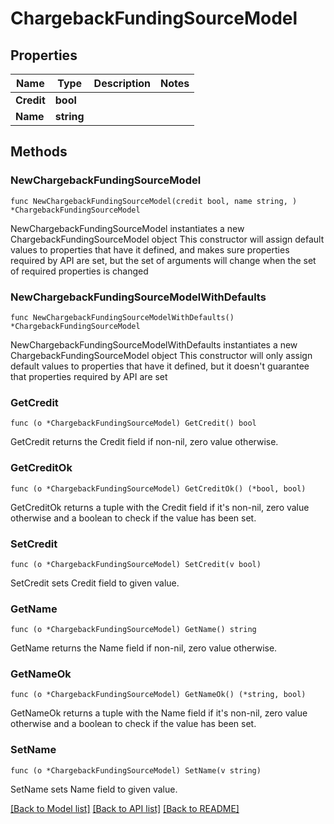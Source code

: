 # ChargebackFundingSourceModel

## Properties

Name | Type | Description | Notes
------------ | ------------- | ------------- | -------------
**Credit** | **bool** |  | 
**Name** | **string** |  | 

## Methods

### NewChargebackFundingSourceModel

`func NewChargebackFundingSourceModel(credit bool, name string, ) *ChargebackFundingSourceModel`

NewChargebackFundingSourceModel instantiates a new ChargebackFundingSourceModel object
This constructor will assign default values to properties that have it defined,
and makes sure properties required by API are set, but the set of arguments
will change when the set of required properties is changed

### NewChargebackFundingSourceModelWithDefaults

`func NewChargebackFundingSourceModelWithDefaults() *ChargebackFundingSourceModel`

NewChargebackFundingSourceModelWithDefaults instantiates a new ChargebackFundingSourceModel object
This constructor will only assign default values to properties that have it defined,
but it doesn't guarantee that properties required by API are set

### GetCredit

`func (o *ChargebackFundingSourceModel) GetCredit() bool`

GetCredit returns the Credit field if non-nil, zero value otherwise.

### GetCreditOk

`func (o *ChargebackFundingSourceModel) GetCreditOk() (*bool, bool)`

GetCreditOk returns a tuple with the Credit field if it's non-nil, zero value otherwise
and a boolean to check if the value has been set.

### SetCredit

`func (o *ChargebackFundingSourceModel) SetCredit(v bool)`

SetCredit sets Credit field to given value.


### GetName

`func (o *ChargebackFundingSourceModel) GetName() string`

GetName returns the Name field if non-nil, zero value otherwise.

### GetNameOk

`func (o *ChargebackFundingSourceModel) GetNameOk() (*string, bool)`

GetNameOk returns a tuple with the Name field if it's non-nil, zero value otherwise
and a boolean to check if the value has been set.

### SetName

`func (o *ChargebackFundingSourceModel) SetName(v string)`

SetName sets Name field to given value.



[[Back to Model list]](../README.md#documentation-for-models) [[Back to API list]](../README.md#documentation-for-api-endpoints) [[Back to README]](../README.md)


